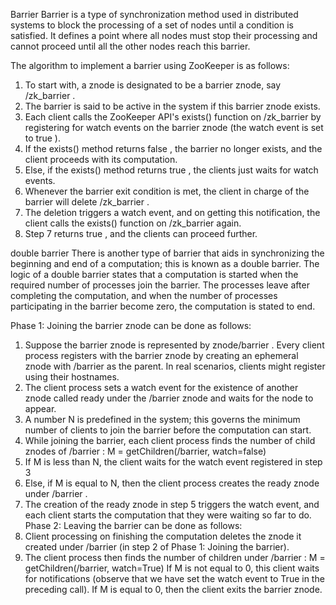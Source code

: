 Barrier
Barrier is a type of synchronization method used in distributed systems to block the
processing of a set of nodes until a condition is satisfied. It defines a point where all
nodes must stop their processing and cannot proceed until all the other nodes reach
this barrier.

The algorithm to implement a barrier using ZooKeeper is as follows:
1.	 To start with, a znode is designated to be a barrier znode, say /zk_barrier .
2.	 The barrier is said to be active in the system if this barrier znode exists.
3.	 Each client calls the ZooKeeper API's exists() function on /zk_barrier
by registering for watch events on the barrier znode (the watch event is set
to true ).
4.	 If the exists() method returns false , the barrier no longer exists, and the
client proceeds with its computation.
5.	 Else, if the exists() method returns true , the clients just waits for
watch events.
6.	 Whenever the barrier exit condition is met, the client in charge of the barrier
will delete /zk_barrier .
7.	 The deletion triggers a watch event, and on getting this notification, the client
calls the exists() function on /zk_barrier again.
8.	 Step 7 returns true , and the clients can proceed further.


double barrier
There is another type of barrier that aids in synchronizing the
beginning and end of a computation; this is known as a double barrier. The logic
of a double barrier states that a computation is started when the required number
of processes join the barrier. The processes leave after completing the computation,
and when the number of processes participating in the barrier become zero, the
computation is stated to end.

Phase 1: Joining the barrier znode can be done as follows:
1.	 Suppose the barrier znode is represented by znode/barrier . Every client
process registers with the barrier znode by creating an ephemeral znode
with /barrier as the parent. In real scenarios, clients might register using
their hostnames.
2.	 The client process sets a watch event for the existence of another znode called
ready under the /barrier znode and waits for the node to appear.
3.	 A number N is predefined in the system; this governs the minimum number
of clients to join the barrier before the computation can start.
4.	 While joining the barrier, each client process finds the number of child
znodes of /barrier :
M = getChildren(/barrier, watch=false)
5.	 If M is less than N, the client waits for the watch event registered in step 3
6.	 Else, if M is equal to N, then the client process creates the ready znode under
/barrier .
7.	 The creation of the ready znode in step 5 triggers the watch event, and each
client starts the computation that they were waiting so far to do.
Phase 2: Leaving the barrier can be done as follows:
1.	 Client processing on finishing the computation deletes the znode it created
under /barrier (in step 2 of Phase 1: Joining the barrier).
2.	 The client process then finds the number of children under /barrier :
M = getChildren(/barrier, watch=True)
If M is not equal to 0, this client waits for notifications (observe that we have
set the watch event to True in the preceding call).
If M is equal to 0, then the client exits the barrier znode.